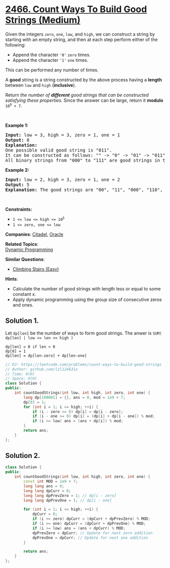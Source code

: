 # [2466. Count Ways To Build Good Strings (Medium)](https://leetcode.com/problems/count-ways-to-build-good-strings)

<p>Given the integers <code>zero</code>, <code>one</code>, <code>low</code>, and <code>high</code>, we can construct a string by starting with an empty string, and then at each step perform either of the following:</p>

<ul>
	<li>Append the character <code>&#39;0&#39;</code> <code>zero</code> times.</li>
	<li>Append the character <code>&#39;1&#39;</code> <code>one</code> times.</li>
</ul>

<p>This can be performed any number of times.</p>

<p>A <strong>good</strong> string is a string constructed by the above process having a <strong>length</strong> between <code>low</code> and <code>high</code> (<strong>inclusive</strong>).</p>

<p>Return <em>the number of <strong>different</strong> good strings that can be constructed satisfying these properties.</em> Since the answer can be large, return it <strong>modulo</strong> <code>10<sup>9</sup> + 7</code>.</p>

<p>&nbsp;</p>
<p><strong class="example">Example 1:</strong></p>

<pre>
<strong>Input:</strong> low = 3, high = 3, zero = 1, one = 1
<strong>Output:</strong> 8
<strong>Explanation:</strong> 
One possible valid good string is &quot;011&quot;. 
It can be constructed as follows: &quot;&quot; -&gt; &quot;0&quot; -&gt; &quot;01&quot; -&gt; &quot;011&quot;. 
All binary strings from &quot;000&quot; to &quot;111&quot; are good strings in this example.
</pre>

<p><strong class="example">Example 2:</strong></p>

<pre>
<strong>Input:</strong> low = 2, high = 3, zero = 1, one = 2
<strong>Output:</strong> 5
<strong>Explanation:</strong> The good strings are &quot;00&quot;, &quot;11&quot;, &quot;000&quot;, &quot;110&quot;, and &quot;011&quot;.
</pre>

<p>&nbsp;</p>
<p><strong>Constraints:</strong></p>

<ul>
	<li><code>1 &lt;= low&nbsp;&lt;= high&nbsp;&lt;= 10<sup>5</sup></code></li>
	<li><code>1 &lt;= zero, one &lt;= low</code></li>
</ul>


**Companies**:
[Citadel](https://leetcode.com/company/citadel), [Oracle](https://leetcode.com/company/oracle)

**Related Topics**:  
[Dynamic Programming](https://leetcode.com/tag/dynamic-programming)

**Similar Questions**:
* [Climbing Stairs (Easy)](https://leetcode.com/problems/climbing-stairs)

**Hints**:
* Calculate the number of good strings with length less or equal to some constant x.
* Apply dynamic programming using the group size of consecutive zeros and ones.

## Solution 1.

Let `dp[len]` be the number of ways to form good strings. The anwer is `SUM( dp[len] | low <= len <= high )`

```
dp[len] = 0 if len < 0
dp[0] = 1
dp[len] = dp[len-zero] + dp[len-one]
```
```cpp
// OJ: https://leetcode.com/problems/count-ways-to-build-good-strings
// Author: github.com/lzl124631x
// Time: O(H)
// Space: O(H)
class Solution {
public:
    int countGoodStrings(int low, int high, int zero, int one) {
        long dp[100001] = {}, ans = 0, mod = 1e9 + 7;
        dp[0] = 1;
        for (int i = 1; i <= high; ++i) {
            if (i - zero >= 0) dp[i] = dp[i - zero];
            if (i - one >= 0) dp[i] = (dp[i] + dp[i - one]) % mod;
            if (i >= low) ans = (ans + dp[i]) % mod;
        }
        return ans;
    }
};
```

## Solution 2.
```cpp
class Solution {
public:
    int countGoodStrings(int low, int high, int zero, int one) {
        const int MOD = 1e9 + 7;
        long long ans = 0;
        long long dpCurr = 0;
        long long dpPrevZero = 1; // dp[i - zero]
        long long dpPrevOne = 1; // dp[i - one]

        for (int i = 1; i <= high; ++i) {
            dpCurr = 0;
            if (i >= zero) dpCurr = (dpCurr + dpPrevZero) % MOD;
            if (i >= one) dpCurr = (dpCurr + dpPrevOne) % MOD;
            if (i >= low) ans = (ans + dpCurr) % MOD;
            dpPrevZero = dpCurr; // Update for next zero addition
            dpPrevOne = dpCurr; // Update for next one addition
        }

        return ans;
    }
};
```
